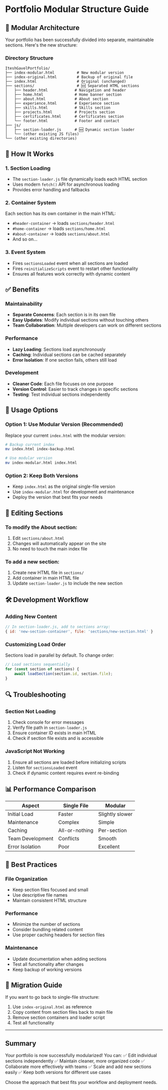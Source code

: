 # Portfolio Modular Structure Guide

## 📁 Modular Architecture

Your portfolio has been successfully divided into separate, maintainable sections. Here's the new structure:

### Directory Structure
```
IteshGavelPortfolio/
├── index-modular.html          # New modular version
├── index-original.html         # Backup of original file
├── index.html                  # Original (unchanged)
├── sections/                   # 🆕 Separated HTML sections
│   ├── header.html            # Navigation and header
│   ├── home.html              # Home banner section
│   ├── about.html             # About section
│   ├── experience.html        # Experience section
│   ├── skills.html            # Skills section
│   ├── projects.html          # Projects section
│   ├── certificates.html      # Certificates section
│   └── footer.html            # Footer and contact
├── js/
│   ├── section-loader.js      # 🆕 Dynamic section loader
│   └── (other existing JS files)
└── (other existing directories)
```

## 🚀 How It Works

### 1. Section Loading
- The `section-loader.js` file dynamically loads each HTML section
- Uses modern `fetch()` API for asynchronous loading
- Provides error handling and fallbacks

### 2. Container System
Each section has its own container in the main HTML:
- `#header-container` → loads `sections/header.html`
- `#home-container` → loads `sections/home.html`
- `#about-container` → loads `sections/about.html`
- And so on...

### 3. Event System
- Fires `sectionsLoaded` event when all sections are loaded
- Fires `reinitializeScripts` event to restart other functionality
- Ensures all features work correctly with dynamic content

## ✅ Benefits

### Maintainability
- **Separate Concerns**: Each section is in its own file
- **Easy Updates**: Modify individual sections without touching others
- **Team Collaboration**: Multiple developers can work on different sections

### Performance
- **Lazy Loading**: Sections load asynchronously
- **Caching**: Individual sections can be cached separately
- **Error Isolation**: If one section fails, others still load

### Development
- **Cleaner Code**: Each file focuses on one purpose
- **Version Control**: Easier to track changes in specific sections
- **Testing**: Test individual sections independently

## 🔧 Usage Options

### Option 1: Use Modular Version (Recommended)
Replace your current `index.html` with the modular version:
```bash
# Backup current index
mv index.html index-backup.html

# Use modular version
mv index-modular.html index.html
```

### Option 2: Keep Both Versions
- Keep `index.html` as the original single-file version
- Use `index-modular.html` for development and maintenance
- Deploy the version that best fits your needs

## 📝 Editing Sections

### To modify the About section:
1. Edit `sections/about.html`
2. Changes will automatically appear on the site
3. No need to touch the main index file

### To add a new section:
1. Create new HTML file in `sections/`
2. Add container in main HTML file
3. Update `section-loader.js` to include the new section

## 🛠️ Development Workflow

### Adding New Content
```javascript
// In section-loader.js, add to sections array:
{ id: 'new-section-container', file: 'sections/new-section.html' }
```

### Customizing Load Order
Sections load in parallel by default. To change order:
```javascript
// Load sections sequentially
for (const section of sections) {
    await loadSection(section.id, section.file);
}
```

## 🔍 Troubleshooting

### Section Not Loading
1. Check console for error messages
2. Verify file path in `section-loader.js`
3. Ensure container ID exists in main HTML
4. Check if section file exists and is accessible

### JavaScript Not Working
1. Ensure all sections are loaded before initializing scripts
2. Listen for `sectionsLoaded` event
3. Check if dynamic content requires event re-binding

## 📊 Performance Comparison

| Aspect | Single File | Modular |
|--------|------------|---------|
| Initial Load | Faster | Slightly slower |
| Maintenance | Complex | Simple |
| Caching | All-or-nothing | Per-section |
| Team Development | Conflicts | Smooth |
| Error Isolation | Poor | Excellent |

## 🎯 Best Practices

### File Organization
- Keep section files focused and small
- Use descriptive file names
- Maintain consistent HTML structure

### Performance
- Minimize the number of sections
- Consider bundling related content
- Use proper caching headers for section files

### Maintenance
- Update documentation when adding sections
- Test all functionality after changes
- Keep backup of working versions

## 🔄 Migration Guide

If you want to go back to single-file structure:
1. Use `index-original.html` as reference
2. Copy content from section files back to main file
3. Remove section containers and loader script
4. Test all functionality

---

## Summary

Your portfolio is now successfully modularized! You can:
✅ Edit individual sections independently
✅ Maintain cleaner, more organized code
✅ Collaborate more effectively with teams
✅ Scale and add new sections easily
✅ Keep both versions for different use cases

Choose the approach that best fits your workflow and deployment needs.